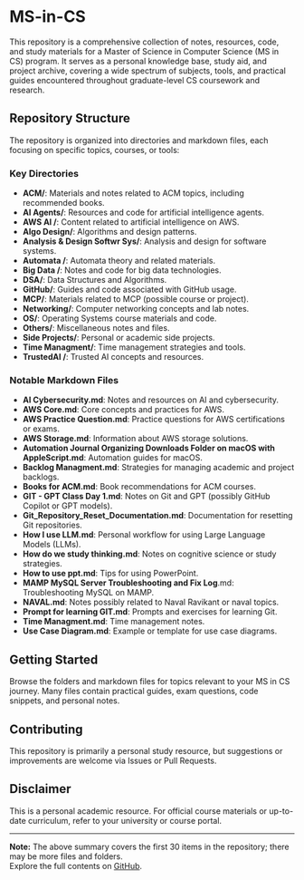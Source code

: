# MS-in-CS

This repository is a comprehensive collection of notes, resources, code, and study materials for a Master of Science in Computer Science (MS in CS) program. It serves as a personal knowledge base, study aid, and project archive, covering a wide spectrum of subjects, tools, and practical guides encountered throughout graduate-level CS coursework and research.

## Repository Structure

The repository is organized into directories and markdown files, each focusing on specific topics, courses, or tools:

### Key Directories
- **ACM/**: Materials and notes related to ACM topics, including recommended books.
- **AI Agents/**: Resources and code for artificial intelligence agents.
- **AWS AI /**: Content related to artificial intelligence on AWS.
- **Algo Design/**: Algorithms and design patterns.
- **Analysis & Design Softwr Sys/**: Analysis and design for software systems.
- **Automata /**: Automata theory and related materials.
- **Big Data /**: Notes and code for big data technologies.
- **DSA/**: Data Structures and Algorithms.
- **GitHub/**: Guides and code associated with GitHub usage.
- **MCP/**: Materials related to MCP (possible course or project).
- **Networking/**: Computer networking concepts and lab notes.
- **OS/**: Operating Systems course materials and code.
- **Others/**: Miscellaneous notes and files.
- **Side Projects/**: Personal or academic side projects.
- **Time Managment/**: Time management strategies and tools.
- **TrustedAI /**: Trusted AI concepts and resources.

### Notable Markdown Files
- **AI Cybersecurity.md**: Notes and resources on AI and cybersecurity.
- **AWS Core.md**: Core concepts and practices for AWS.
- **AWS Practice Question.md**: Practice questions for AWS certifications or exams.
- **AWS Storage.md**: Information about AWS storage solutions.
- **Automation Journal Organizing Downloads Folder on macOS with AppleScript.md**: Automation guides for macOS.
- **Backlog Managment.md**: Strategies for managing academic and project backlogs.
- **Books for ACM.md**: Book recommendations for ACM courses.
- **GIT - GPT Class Day 1.md**: Notes on Git and GPT (possibly GitHub Copilot or GPT models).
- **Git_Repository_Reset_Documentation.md**: Documentation for resetting Git repositories.
- **How I use LLM.md**: Personal workflow for using Large Language Models (LLMs).
- **How do we study thinking.md**: Notes on cognitive science or study strategies.
- **How to use ppt.md**: Tips for using PowerPoint.
- **MAMP MySQL Server Troubleshooting and Fix Log**.md: Troubleshooting MySQL on MAMP.
- **NAVAL.md**: Notes possibly related to Naval Ravikant or naval topics.
- **Prompt for learning GIT.md**: Prompts and exercises for learning Git.
- **Time Managment.md**: Time management notes.
- **Use Case Diagram.md**: Example or template for use case diagrams.

## Getting Started

Browse the folders and markdown files for topics relevant to your MS in CS journey. Many files contain practical guides, exam questions, code snippets, and personal notes.

## Contributing

This repository is primarily a personal study resource, but suggestions or improvements are welcome via Issues or Pull Requests.

## Disclaimer

This is a personal academic resource. For official course materials or up-to-date curriculum, refer to your university or course portal.

---

**Note:** The above summary covers the first 30 items in the repository; there may be more files and folders.  
Explore the full contents on [GitHub](https://github.com/pushpullleg/MS-in-CS/tree/main).
